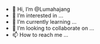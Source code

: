 - 👋 Hi, I’m @Lumahajang
- 👀 I’m interested in ...
- 🌱 I’m currently learning ...
- 💞️ I’m looking to collaborate on ...
- 📫 How to reach me ...

<!---
Lumahajang/Lumahajang is a ✨ special ✨ repository because its `README.md` (this file) appears on your GitHub profile.
You can click the Preview link to take a look at your changes.
--->
